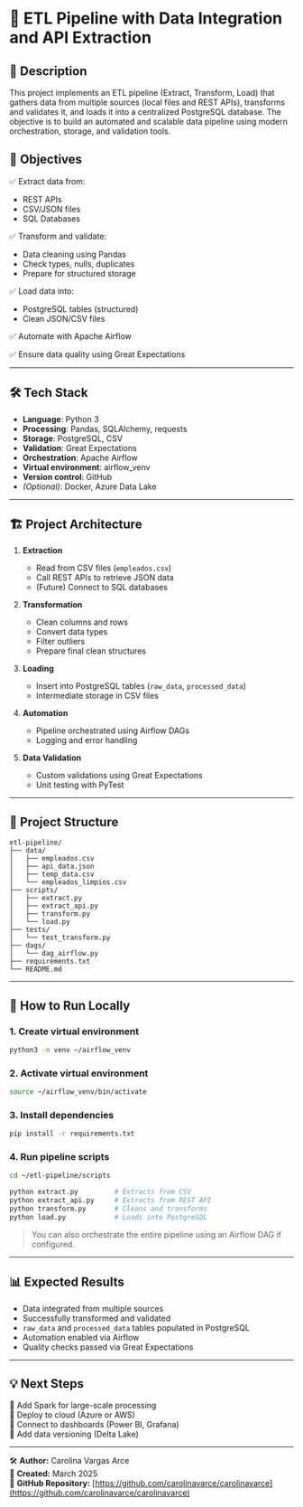 # 📌 ETL Pipeline with Data Integration and API Extraction

## 📢 Description
This project implements an ETL pipeline (Extract, Transform, Load) that gathers data from multiple sources (local files and REST APIs), transforms and validates it, and loads it into a centralized PostgreSQL database. The objective is to build an automated and scalable data pipeline using modern orchestration, storage, and validation tools.

## 🎯 Objectives

✅ Extract data from:
- REST APIs
- CSV/JSON files
- SQL Databases

✅ Transform and validate:
- Data cleaning using Pandas
- Check types, nulls, duplicates
- Prepare for structured storage

✅ Load data into:
- PostgreSQL tables (structured)
- Clean JSON/CSV files

✅ Automate with Apache Airflow

✅ Ensure data quality using Great Expectations

---

## 🛠️ Tech Stack

- **Language**: Python 3
- **Processing**: Pandas, SQLAlchemy, requests
- **Storage**: PostgreSQL, CSV
- **Validation**: Great Expectations
- **Orchestration**: Apache Airflow
- **Virtual environment**: airflow_venv
- **Version control**: GitHub
- *(Optional)*: Docker, Azure Data Lake

---

## 🏗️ Project Architecture

1. **Extraction**
   - Read from CSV files (`empleados.csv`)
   - Call REST APIs to retrieve JSON data
   - (Future) Connect to SQL databases

2. **Transformation**
   - Clean columns and rows
   - Convert data types
   - Filter outliers
   - Prepare final clean structures

3. **Loading**
   - Insert into PostgreSQL tables (`raw_data`, `processed_data`)
   - Intermediate storage in CSV files

4. **Automation**
   - Pipeline orchestrated using Airflow DAGs
   - Logging and error handling

5. **Data Validation**
   - Custom validations using Great Expectations
   - Unit testing with PyTest

---

## 📂 Project Structure

```
etl-pipeline/
├── data/
│   ├── empleados.csv
│   ├── api_data.json
│   ├── temp_data.csv
│   └── empleados_limpios.csv
├── scripts/
│   ├── extract.py
│   ├── extract_api.py
│   ├── transform.py
│   └── load.py
├── tests/
│   └── test_transform.py
├── dags/
│   └── dag_airflow.py
├── requirements.txt
└── README.md
```

---

## 🔧 How to Run Locally

### 1. Create virtual environment

```bash
python3 -m venv ~/airflow_venv
```

### 2. Activate virtual environment

```bash
source ~/airflow_venv/bin/activate
```

### 3. Install dependencies

```bash
pip install -r requirements.txt
```

### 4. Run pipeline scripts

```bash
cd ~/etl-pipeline/scripts

python extract.py         # Extracts from CSV
python extract_api.py     # Extracts from REST API
python transform.py       # Cleans and transforms
python load.py            # Loads into PostgreSQL
```

> You can also orchestrate the entire pipeline using an Airflow DAG if configured.

---

## 📊 Expected Results

- Data integrated from multiple sources
- Successfully transformed and validated
- `raw_data` and `processed_data` tables populated in PostgreSQL
- Automation enabled via Airflow
- Quality checks passed via Great Expectations

---

## 💡 Next Steps

🔹 Add Spark for large-scale processing  
🔹 Deploy to cloud (Azure or AWS)  
🔹 Connect to dashboards (Power BI, Grafana)  
🔹 Add data versioning (Delta Lake)

---

🛠️ **Author:** Carolina Vargas Arce  
📅 **Created:** March 2025  
🔗 **GitHub Repository:** [https://github.com/carolinavarce/carolinavarce](https://github.com/carolinavarce/carolinavarce)
